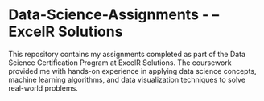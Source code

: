 # Data-Science-Assignments - – ExcelR Solutions

This repository contains my assignments completed as part of the Data Science Certification Program at ExcelR Solutions. The coursework provided me with hands-on experience in applying data science concepts, machine learning algorithms, and data visualization techniques to solve real-world problems.
